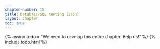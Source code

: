```yaml
---
chapter-number: 15
title: Database/SQL testing (soon)
layout: chapter
toc: true
---
```


{% assign todo = "We need to develop this entire chapter. Help us!" %}
{% include todo.html %}